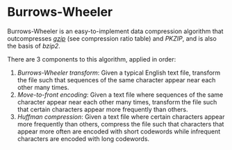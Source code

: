 # Burrows-Wheeler

Burrows-Wheeler is an easy-to-implement data compression algorithm that outcompresses *[gzip](https://github.com/jpang54/Burrows-Wheeler-Data-Compression/blob/main/runtime-testing.txt)* (see compression ratio table) and *PKZIP*, and is also the basis of *bzip2*.

There are 3 components to this algorithm, applied in order:
1. *Burrows-Wheeler transform*: Given a typical English text file, transform the file such that sequences of the same character appear near each other many times.
2. *Move-to-front encoding*: Given a text file where sequences of the same character appear near each other many times, transform the file such that certain characters appear more frequently than others.
3. *Huffman compression*: Given a text file where certain characters appear more frequently than others, compress the file such that characters that appear more often are encoded with short codewords while infrequent characters are encoded with long codewords.
